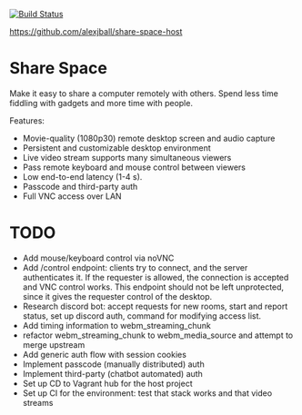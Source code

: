 [![Build Status](https://travis-ci.com/alexjball/share-space.svg?branch=master)](https://travis-ci.com/alexjball/share-space)

https://github.com/alexjball/share-space-host

# Share Space

Make it easy to share a computer remotely with others. Spend less time fiddling with gadgets and more time with people.

Features:
- Movie-quality (1080p30) remote desktop screen and audio capture
- Persistent and customizable desktop environment
- Live video stream supports many simultaneous viewers
- Pass remote keyboard and mouse control between viewers
- Low end-to-end latency (1-4 s).
- Passcode and third-party auth
- Full VNC access over LAN

# TODO
- Add mouse/keyboard control via noVNC
- Add /control endpoint: clients try to connect, and the server authenticates it. If the requester is allowed, the connection is accepted and VNC control works. This endpoint should not be left unprotected, since it gives the requester control of the desktop.
- Research discord bot: accept requests for new rooms, start and report status, set up discord auth, command for modifying access list.
- Add timing information to webm_streaming_chunk
- refactor webm_streaming_chunk to webm_media_source and attempt to merge upstream
- Add generic auth flow with session cookies
- Implement passcode (manually distributed) auth
- Implement third-party (chatbot automated) auth
- Set up CD to Vagrant hub for the host project
- Set up CI for the environment: test that stack works and that video streams
